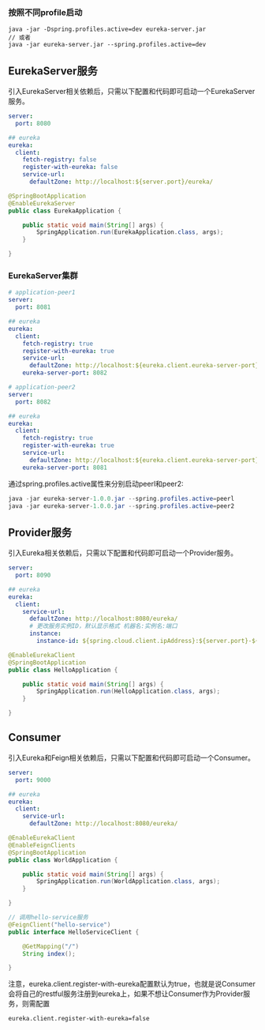 ###  按照不同profile启动

```
java -jar -Dspring.profiles.active=dev eureka-server.jar
// 或者
java -jar eureka-server.jar --spring.profiles.active=dev
```

## EurekaServer服务

引入EurekaServer相关依赖后，只需以下配置和代码即可启动一个EurekaServer服务。
```yaml
server:
  port: 8080

## eureka
eureka:
  client:
    fetch-registry: false
    register-with-eureka: false
    service-url:
      defaultZone: http://localhost:${server.port}/eureka/
```
```java
@SpringBootApplication
@EnableEurekaServer
public class EurekaApplication {

    public static void main(String[] args) {
        SpringApplication.run(EurekaApplication.class, args);
    }

}
```

### EurekaServer集群

```yml
# application-peer1
server:
  port: 8081

## eureka
eureka:
  client:
    fetch-registry: true
    register-with-eureka: true
    service-url:
      defaultZone: http://localhost:${eureka.client.eureka-server-port}/eureka/
    eureka-server-port: 8082
```
```yml
# application-peer2
server:
  port: 8082

## eureka
eureka:
  client:
    fetch-registry: true
    register-with-eureka: true
    service-url:
      defaultZone: http://localhost:${eureka.client.eureka-server-port}/eureka/
    eureka-server-port: 8081
```

通过spring.profiles.active属性来分别启动peerl和peer2:
```java
java -jar eureka-server-1.0.0.jar --spring.profiles.active=peerl
java -jar eureka-server-1.0.0.jar --spring.profiles.active=peer2
```

## Provider服务

引入Eureka相关依赖后，只需以下配置和代码即可启动一个Provider服务。
```yaml
server:
  port: 8090

## eureka
eureka:
  client:
    service-url:
      defaultZone: http://localhost:8080/eureka/
      # 更改服务实例ID，默认显示格式 机器名:实例名:端口
      instance:
        instance-id: ${spring.cloud.client.ipAddress}:${server.port}-${spring.application.name}:@project.version@
```
```java
@EnableEurekaClient
@SpringBootApplication
public class HelloApplication {

    public static void main(String[] args) {
        SpringApplication.run(HelloApplication.class, args);
    }

}
```

## Consumer

引入Eureka和Feign相关依赖后，只需以下配置和代码即可启动一个Consumer。
```yaml
server:
  port: 9000

## eureka
eureka:
  client:
    service-url:
      defaultZone: http://localhost:8080/eureka/
```
```java
@EnableEurekaClient
@EnableFeignClients
@SpringBootApplication
public class WorldApplication {

    public static void main(String[] args) {
        SpringApplication.run(WorldApplication.class, args);
    }

}

// 调用hello-service服务
@FeignClient("hello-service")
public interface HelloServiceClient {

    @GetMapping("/")
    String index();

}
```

注意，eureka.client.register-with-eureka配置默认为true，也就是说Consumer会将自己的restful服务注册到eureka上，如果不想让Consumer作为Provider服务，则需配置
```
eureka.client.register-with-eureka=false
```